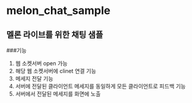 # melon_chat_sample

## 멜론 라이브를 위한 채팅 샘플

###기능

1. 웹 소켓서버 open 가능
2. 해당 웹 소켓서버에 clinet 연결 기능
3. 메세지 전달 기능
4. 서버에 전달된 클라이언트 메세지를 동일하게 모든 클라이언트로 피드백 기능
5. 서버에서 전달된 메세지를 화면에 노출
